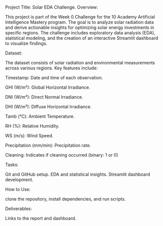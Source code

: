 Project Title: Solar EDA Challenge.
Overview:

This project is part of the Week 0 Challenge for the 10 Academy Artificial Intelligence Mastery program. The goal is to analyze solar radiation data and derive actionable insights for optimizing solar energy investments in specific regions. The challenge includes exploratory data analysis (EDA), statistical modeling, and the creation of an interactive Streamlit dashboard to visualize findings.

Dataset:

The dataset consists of solar radiation and environmental measurements across various regions. Key features include:

Timestamp: Date and time of each observation.

GHI (W/m²): Global Horizontal Irradiance.

DNI (W/m²): Direct Normal Irradiance.

DHI (W/m²): Diffuse Horizontal Irradiance.

Tamb (°C): Ambient Temperature.

RH (%): Relative Humidity.

WS (m/s): Wind Speed.

Precipitation (mm/min): Precipitation rate.

Cleaning: Indicates if cleaning occurred (binary: 1 or 0)

Tasks:

Git and GitHub setup.
EDA and statistical insights.
Streamlit dashboard development.

How to Use:

clone the repository, install dependencies, and run scripts.

Deliverables:

Links to the report and dashboard.